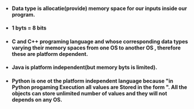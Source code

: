 - ####  Data type is allocatie(provide) memory space for our inputs inside our program.
- #### 1 byts = 8 bits
- #### C and C++ programing language and whose corresponding data types varying their memory spaces from one OS to another OS , therefore these are platform dependent.
- #### Java is platform independent(but memory byts is limited).
- #### Python is one ot the platform independent language because "in Python progaming Execution all values are Stored in the form <OBJECTS>".    All the objects can store unlimited number of values and they will not depends on any OS.

